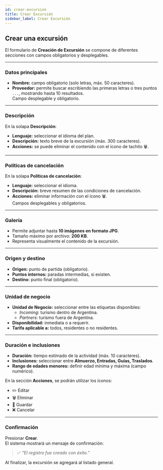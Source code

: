 ```yaml
---
id: crear-excursion
title: Crear Excursión
sidebar_label: Crear Excursión
---
```


## Crear una excursión

El formulario de **Creación de Excursión** se compone de diferentes secciones con campos obligatorios y desplegables.

---

### Datos principales

- **Nombre:** campo obligatorio (solo letras, máx. 50 caracteres).  
- **Proveedor:** permite buscar escribiendo las primeras letras o tres puntos `...`, mostrando hasta 10 resultados.  
  Campo desplegable y obligatorio.

---

### Descripción

En la solapa **Descripción**:

- **Lenguaje:** seleccionar el idioma del plan.  
- **Descripción:** texto breve de la excursión (máx. 300 caracteres).  
- **Acciones:** se puede eliminar el contenido con el ícono de tachito 🗑️.

---

### Políticas de cancelación

En la solapa **Políticas de cancelación**:

- **Lenguaje:** seleccionar el idioma.  
- **Descripción:** breve resumen de las condiciones de cancelación.  
- **Acciones:** eliminar información con el ícono 🗑️.  
Campos desplegables y obligatorios.

---

### Galería

- Permite adjuntar hasta **10 imágenes en formato JPG**.  
- Tamaño máximo por archivo: **200 KB**.  
- Representa visualmente el contenido de la excursión.

---

### Origen y destino

- **Origen:** punto de partida (obligatorio).  
- **Puntos internos:** paradas intermedias, si existen.  
- **Destino:** punto final (obligatorio).

---

### Unidad de negocio

- **Unidad de Negocio:** seleccionar entre las etiquetas disponibles:
  - *Incoming*: turismo dentro de Argentina.  
  - *Partners*: turismo fuera de Argentina.  
- **Disponibilidad:** inmediata o a requerir.  
- **Tarifa aplicable a:** todos, residentes o no residentes.

---

### Duración e inclusiones

- **Duración:** tiempo estimado de la actividad (máx. 10 caracteres).  
- **Inclusiones:** seleccionar entre **Almuerzo, Entradas, Guías, Traslados**.  
- **Rango de edades menores:** definir edad mínima y máxima (campo numérico).  

En la sección **Acciones**, se podrán utilizar los íconos:
- ✏️ Editar  
- 🗑️ Eliminar  
- 💾 Guardar  
- ❌ Cancelar  

---

### Confirmación

Presionar **Crear**.  
El sistema mostrará un mensaje de confirmación:  
> ✅ *“El registro fue creado con éxito.”*

Al finalizar, la excursión se agregará al listado general.

